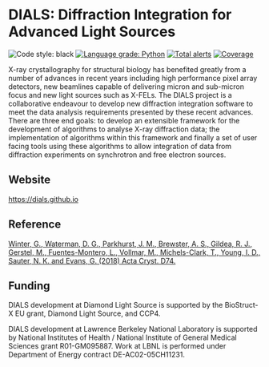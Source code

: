 # DIALS: Diffraction Integration for Advanced Light Sources

![Code style: black](https://img.shields.io/badge/code%20style-black-000000.svg)
[![Language grade: Python](https://img.shields.io/lgtm/grade/python/g/dials/dials.svg?logo=lgtm&logoWidth=18)](https://lgtm.com/projects/g/dials/dials/context:python)
[![Total alerts](https://img.shields.io/lgtm/alerts/g/dials/dials.svg?logo=lgtm&logoWidth=18)](https://lgtm.com/projects/g/dials/dials/alerts/)
[![Coverage](https://codecov.io/github/dials/dials/coverage.svg?branch=master)](https://codecov.io/github/dials/dials?branch=master)

X-ray crystallography for structural biology has benefited greatly from a number of advances in recent years including high performance pixel array detectors, new beamlines capable of delivering micron and sub-micron focus and new light sources such as X-FELs. The DIALS project is a collaborative endeavour to develop new diffraction integration software to meet the data analysis requirements presented by these recent advances. There are three end goals: to develop an extensible framework for the development of algorithms to analyse X-ray diffraction data; the implementation of algorithms within this framework and finally a set of user facing tools using these algorithms to allow integration of data from diffraction experiments on synchrotron and free electron sources.

Website
-------

https://dials.github.io


Reference
---------

[Winter, G., Waterman, D. G., Parkhurst, J. M., Brewster, A. S., Gildea, R. J., Gerstel, M., Fuentes-Montero, L., Vollmar, M., Michels-Clark, T., Young, I. D., Sauter, N. K. and Evans, G. (2018) Acta Cryst. D74.](http://journals.iucr.org/d/issues/2018/02/00/di5011/index.html)

Funding
-------

DIALS development at Diamond Light Source is supported by the BioStruct-X EU grant, Diamond Light Source, and CCP4.

DIALS development at Lawrence Berkeley National Laboratory is supported by National Institutes of Health / National Institute of General Medical Sciences grant R01-GM095887. Work at LBNL is performed under Department of Energy contract DE-AC02-05CH11231.
